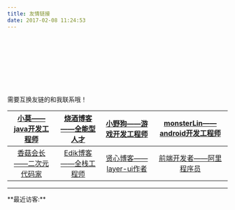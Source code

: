 ```yaml
---
title: 友情链接
date: 2017-02-08 11:24:53
---
```

<br><br><br><br><br><br><br>

需要互换友链的和我联系哦！


|[小莫——java开发工程师](https://xiaomo.info) |[烧酒博客——全能型人才](https://i.shojo.cc/)| [小野狗——游戏开发工程师](http://fortl.cn)  |[monsterLin——android开发工程师](https://xiaomo.info)|
|:-------------: |:-------------:|:-----:|:-----:|
|[香菇会长——二次元代码家](https://siitake.cn/) |[Edik博客——全栈工程师](https://www.edik.cn/) |[贤心博客——layer-ui作者](http://sentsin.com/) |[前端开发者——阿里程序员](http://lengziyu.com/) |



<hr>
**最近访客:**
<ul class="ds-recent-visitors" data-num-items="46" data-avatar-size="40"></ul>
